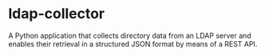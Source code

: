 # ldap-collector
A Python application that collects directory data from an LDAP server and enables their retrieval in a structured JSON format by means of a REST API.
